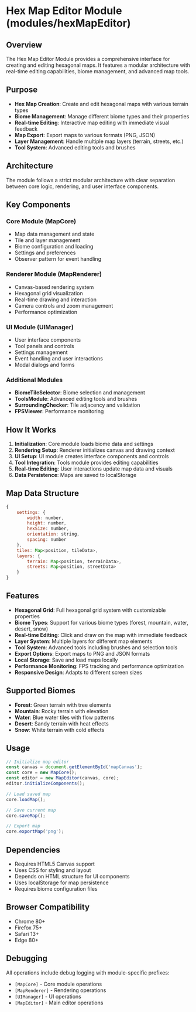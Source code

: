 # Hex Map Editor Module (modules/hexMapEditor)

## Overview
The Hex Map Editor Module provides a comprehensive interface for creating and editing hexagonal maps. It features a modular architecture with real-time editing capabilities, biome management, and advanced map tools.

## Purpose
- **Hex Map Creation**: Create and edit hexagonal maps with various terrain types
- **Biome Management**: Manage different biome types and their properties
- **Real-time Editing**: Interactive map editing with immediate visual feedback
- **Map Export**: Export maps to various formats (PNG, JSON)
- **Layer Management**: Handle multiple map layers (terrain, streets, etc.)
- **Tool System**: Advanced editing tools and brushes

## Architecture
The module follows a strict modular architecture with clear separation between core logic, rendering, and user interface components.

## Key Components

### Core Module (MapCore)
- Map data management and state
- Tile and layer management
- Biome configuration and loading
- Settings and preferences
- Observer pattern for event handling

### Renderer Module (MapRenderer)
- Canvas-based rendering system
- Hexagonal grid visualization
- Real-time drawing and interaction
- Camera controls and zoom management
- Performance optimization

### UI Module (UIManager)
- User interface components
- Tool panels and controls
- Settings management
- Event handling and user interactions
- Modal dialogs and forms

### Additional Modules
- **BiomeTileSelector**: Biome selection and management
- **ToolsModule**: Advanced editing tools and brushes
- **SurroundingChecker**: Tile adjacency and validation
- **FPSViewer**: Performance monitoring

## How It Works

1. **Initialization**: Core module loads biome data and settings
2. **Rendering Setup**: Renderer initializes canvas and drawing context
3. **UI Setup**: UI module creates interface components and controls
4. **Tool Integration**: Tools module provides editing capabilities
5. **Real-time Editing**: User interactions update map data and visuals
6. **Data Persistence**: Maps are saved to localStorage

## Map Data Structure
```javascript
{
    settings: {
        width: number,
        height: number,
        hexSize: number,
        orientation: string,
        spacing: number
    },
    tiles: Map<position, tileData>,
    layers: {
        terrain: Map<position, terrainData>,
        streets: Map<position, streetData>
    }
}
```

## Features
- **Hexagonal Grid**: Full hexagonal grid system with customizable properties
- **Biome Types**: Support for various biome types (forest, mountain, water, desert, snow)
- **Real-time Editing**: Click and draw on the map with immediate feedback
- **Layer System**: Multiple layers for different map elements
- **Tool System**: Advanced tools including brushes and selection tools
- **Export Options**: Export maps to PNG and JSON formats
- **Local Storage**: Save and load maps locally
- **Performance Monitoring**: FPS tracking and performance optimization
- **Responsive Design**: Adapts to different screen sizes

## Supported Biomes
- **Forest**: Green terrain with tree elements
- **Mountain**: Rocky terrain with elevation
- **Water**: Blue water tiles with flow patterns
- **Desert**: Sandy terrain with heat effects
- **Snow**: White terrain with cold effects

## Usage
```javascript
// Initialize map editor
const canvas = document.getElementById('mapCanvas');
const core = new MapCore();
const editor = new MapEditor(canvas, core);
editor.initializeComponents();

// Load saved map
core.loadMap();

// Save current map
core.saveMap();

// Export map
core.exportMap('png');
```

## Dependencies
- Requires HTML5 Canvas support
- Uses CSS for styling and layout
- Depends on HTML structure for UI components
- Uses localStorage for map persistence
- Requires biome configuration files

## Browser Compatibility
- Chrome 80+
- Firefox 75+
- Safari 13+
- Edge 80+

## Debugging
All operations include debug logging with module-specific prefixes:
- `[MapCore]` - Core module operations
- `[MapRenderer]` - Rendering operations
- `[UIManager]` - UI operations
- `[MapEditor]` - Main editor operations